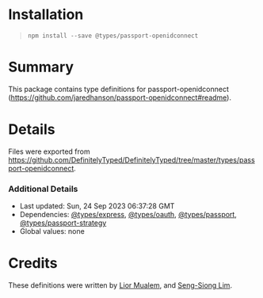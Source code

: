 # Installation
> `npm install --save @types/passport-openidconnect`

# Summary
This package contains type definitions for passport-openidconnect (https://github.com/jaredhanson/passport-openidconnect#readme).

# Details
Files were exported from https://github.com/DefinitelyTyped/DefinitelyTyped/tree/master/types/passport-openidconnect.

### Additional Details
 * Last updated: Sun, 24 Sep 2023 06:37:28 GMT
 * Dependencies: [@types/express](https://npmjs.com/package/@types/express), [@types/oauth](https://npmjs.com/package/@types/oauth), [@types/passport](https://npmjs.com/package/@types/passport), [@types/passport-strategy](https://npmjs.com/package/@types/passport-strategy)
 * Global values: none

# Credits
These definitions were written by [Lior Mualem](https://github.com/liorm), and [Seng-Siong Lim](https://github.com/seng-siong).

